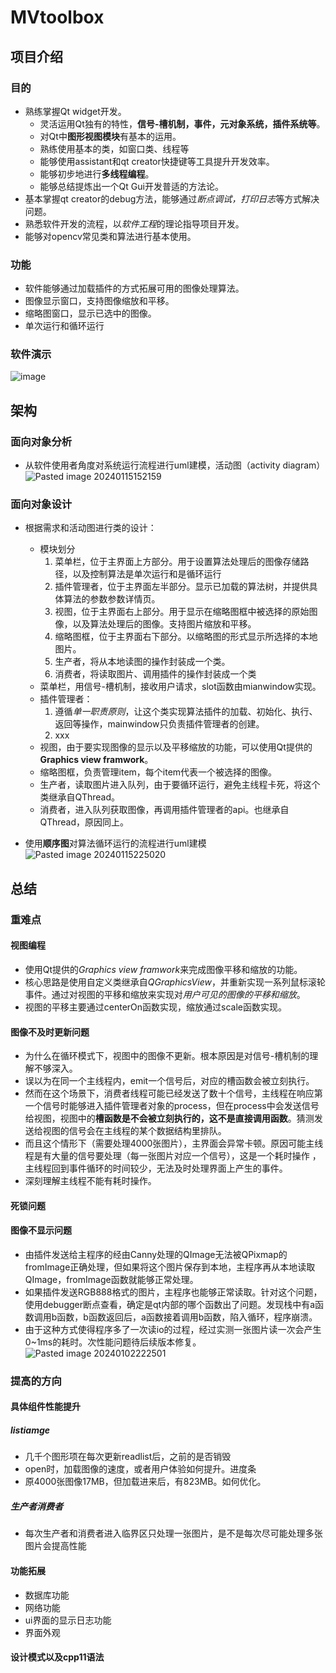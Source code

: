 # MVtoolbox
## 项目介绍
### 目的
- 熟练掌握Qt widget开发。
	- 灵活运用Qt独有的特性，**信号-槽机制，事件，元对象系统，插件系统等**。
	- 对Qt中**图形视图模块**有基本的运用。
	- 熟练使用基本的类，如窗口类、线程等
	- 能够使用assistant和qt creator快捷键等工具提升开发效率。
	- 能够初步地进行**多线程编程**。
	- 能够总结提炼出一个Qt Gui开发普适的方法论。
- 基本掌握qt creator的debug方法，能够通过*断点调试，打印日志*等方式解决问题。
- 熟悉软件开发的流程，以*软件工程*的理论指导项目开发。
- 能够对opencv常见类和算法进行基本使用。
### 功能
- 软件能够通过加载插件的方式拓展可用的图像处理算法。
- 图像显示窗口，支持图像缩放和平移。
- 缩略图窗口，显示已选中的图像。
- 单次运行和循环运行
### 软件演示
![image](https://github.com/JLer-chen/MVtoolbox/assets/53033561/ffa87d28-a435-45ca-9c97-69588c472943)


## 架构
### 面向对象分析
- 从软件使用者角度对系统运行流程进行uml建模，活动图（activity diagram）
![Pasted image 20240115152159](https://github.com/JLer-chen/MVtoolbox/assets/53033561/1f5140e7-ceec-4ccb-acf2-88df21409987)

### 面向对象设计
- 根据需求和活动图进行类的设计：
	- 模块划分
		1. 菜单栏，位于主界面上方部分。用于设置算法处理后的图像存储路径，以及控制算法是单次运行和是循环运行
		2. 插件管理者，位于主界面左半部分。显示已加载的算法树，并提供具体算法的参数参数详情页。
		3. 视图，位于主界面右上部分。用于显示在缩略图框中被选择的原始图像，以及算法处理后的图像。支持图片缩放和平移。
		4. 缩略图框，位于主界面右下部分。以缩略图的形式显示所选择的本地图片。
		5. 生产者，将从本地读图的操作封装成一个类。
		6. 消费者，将读取图片、调用插件的操作封装成一个类
	- 菜单栏，用信号-槽机制，接收用户请求，slot函数由mianwindow实现。 
	- 插件管理者：
		1. 遵循*单一职责原则*，让这个类实现算法插件的加载、初始化、执行、返回等操作，mainwindow只负责插件管理者的创建。
		2. xxx
	- 视图，由于要实现图像的显示以及平移缩放的功能，可以使用Qt提供的**Graphics view framwork**。
	- 缩略图框，负责管理item，每个item代表一个被选择的图像。
	- 生产者，读取图片进入队列，由于要循环运行，避免主线程卡死，将这个类继承自QThread。
	- 消费者，进入队列获取图像，再调用插件管理者的api。也继承自QThread，原因同上。

- 使用**顺序图**对算法循环运行的流程进行uml建模
![Pasted image 20240115225020](https://github.com/JLer-chen/MVtoolbox/assets/53033561/c55f73fd-0093-4755-9614-a3c2d4188cf6)
## 总结

### 重难点

#### 视图编程
- 使用Qt提供的*Graphics view framwork*来完成图像平移和缩放的功能。
- 核心思路是使用自定义类继承自*QGraphicsView*，并重新实现一系列鼠标滚轮事件。通过对视图的平移和缩放来实现对*用户可见的图像的平移和缩放*。
- 视图的平移主要通过centerOn函数实现，缩放通过scale函数实现。
#### 图像不及时更新问题
- 为什么在循环模式下，视图中的图像不更新。根本原因是对信号-槽机制的理解不够深入。
- 误以为在同一个主线程内，emit一个信号后，对应的槽函数会被立刻执行。
- 然而在这个场景下，消费者线程可能已经发送了数十个信号，主线程在响应第一个信号时能够进入插件管理者对象的process，但在process中会发送信号给视图，视图中的**槽函数是不会被立刻执行的，这不是直接调用函数**。猜测发送给视图的信号会在主线程的某个数据结构里排队。
- 而且这个情形下（需要处理4000张图片），主界面会异常卡顿。原因可能主线程是有大量的信号要处理（每一张图片对应一个信号），这是一个耗时操作 ，主线程回到事件循环的时间较少，无法及时处理界面上产生的事件。
- 深刻理解主线程不能有耗时操作。

#### 死锁问题

#### 图像不显示问题
- 由插件发送给主程序的经由Canny处理的QImage无法被QPixmap的fromImage正确处理，但如果将这个图片保存到本地，主程序再从本地读取QImage，fromImage函数就能够正常处理。
- 如果插件发送RGB888格式的图片，主程序也能够正常读取。针对这个问题，使用debugger断点查看，确定是qt内部的哪个函数出了问题。发现栈中有a函数调用b函数，b函数返回后，a函数接着调用b函数，陷入循环，程序崩溃。
- 由于这种方式使得程序多了一次读io的过程，经过实测一张图片读一次会产生0~1ms的耗时。次性能问题待后续版本修复。
![Pasted image 20240102222501](https://github.com/JLer-chen/MVtoolbox/assets/53033561/aca22fa5-7198-423e-b349-4ce495a0655c)


### 提高的方向

#### 具体组件性能提升
##### listiamge
- 几千个图形项在每次更新readlist后，之前的是否销毁
- open时，加载图像的速度，或者用户体验如何提升。进度条
- 原4000张图像17MB，但加载进来后，有823MB。如何优化。
##### 生产者消费者
- 每次生产者和消费者进入临界区只处理一张图片，是不是每次尽可能处理多张图片会提高性能
#### 功能拓展
- 数据库功能
- 网络功能
- ui界面的显示日志功能
- 界面外观 

#### 设计模式以及cpp11语法

